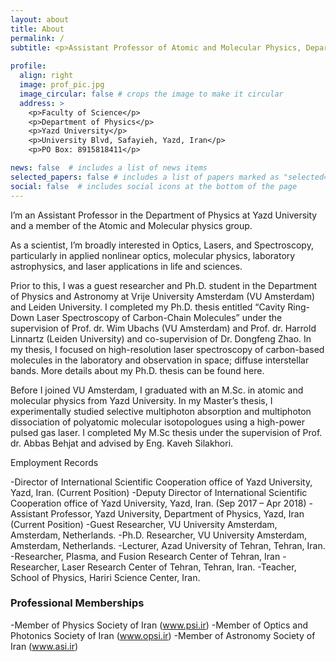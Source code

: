 ```yaml
---
layout: about
title: About
permalink: /
subtitle: <p>Assistant Professor of Atomic and Molecular Physics, Department of Physics, Yazd University </p>
          
profile:
  align: right
  image: prof_pic.jpg
  image_circular: false # crops the image to make it circular
  address: >
    <p>Faculty of Science</p>
    <p>Department of Physics</p>
    <p>Yazd University</p>
    <p>University Blvd, Safayieh, Yazd, Iran</p>
    <p>PO Box: 8915818411</p>

news: false  # includes a list of news items
selected_papers: false # includes a list of papers marked as "selected={true}"
social: false  # includes social icons at the bottom of the page
---
```


I’m an Assistant Professor in the Department of Physics at Yazd University and a member of the Atomic and Molecular physics group.

As a scientist, I’m broadly interested in Optics, Lasers, and Spectroscopy, particularly in applied nonlinear optics, molecular physics, laboratory astrophysics, and laser applications in life and sciences.

Prior to this, I was a guest researcher and Ph.D. student in the Department of Physics and Astronomy at Vrije University Amsterdam (VU Amsterdam) and Leiden University. I completed my Ph.D. thesis entitled “Cavity Ring-Down Laser Spectroscopy of Carbon-Chain Molecules” under the supervision of Prof. dr. Wim Ubachs (VU Amsterdam) and Prof. dr. Harrold Linnartz (Leiden University) and co-supervision of Dr. Dongfeng Zhao. In my thesis, I focused on high-resolution laser spectroscopy of carbon-based molecules in the laboratory and observation in space; diffuse interstellar bands. More details about my Ph.D. thesis can be found here. 

Before I joined VU Amsterdam, I graduated with an M.Sc. in atomic and molecular physics from Yazd University. In my Master’s thesis, I experimentally studied selective multiphoton absorption and multiphoton dissociation of polyatomic molecular isotopologues using a high-power pulsed gas laser. I completed My M.Sc thesis under the supervision of Prof. dr. Abbas Behjat and advised by Eng. Kaveh Silakhori.


Employment Records

-Director of International Scientific Cooperation office of Yazd University, Yazd, Iran. (Current Position)
-Deputy Director of International Scientific Cooperation office of Yazd University, Yazd, Iran. (Sep 2017 – Apr 2018)
-Assistant Professor, Yazd University, Department of Physics, Yazd, Iran (Current Position)
-Guest Researcher, VU University Amsterdam, Amsterdam, Netherlands.
-Ph.D. Researcher, VU University Amsterdam, Amsterdam, Netherlands.
-Lecturer, Azad University of Tehran, Tehran, Iran.
-Researcher, Plasma, and Fusion Research Center of Tehran, Iran
-Researcher, Laser Research Center of Tehran, Tehran, Iran.
-Teacher, School of Physics, Hariri Science Center, Iran.

### Professional Memberships

-Member of Physics Society of Iran (www.psi.ir)
-Member of Optics and Photonics Society of Iran (www.opsi.ir)
-Member of Astronomy Society of Iran (www.asi.ir)

